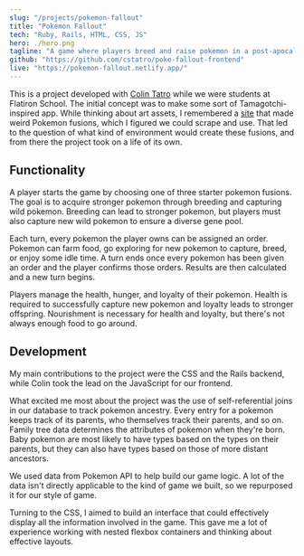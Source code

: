 ```yaml
---
slug: "/projects/pokemon-fallout"
title: "Pokemon Fallout"
tech: "Ruby, Rails, HTML, CSS, JS"
hero: ./hero.png
tagline: "A game where players breed and raise pokemon in a post-apocalyptic future."
github: "https://github.com/cstatro/poke-fallout-frontend"
live: "https://pokemon-fallout.netlify.app/"
---
```


This is a project developed with [Colin Tatro](https://github.com/cstatro) while we were students at Flatiron School. The initial concept was to make some sort of Tamagotchi-inspired app. While thinking about art assets, I remembered a [site](https://pokemon.alexonsager.net/) that made weird Pokemon fusions, which I figured we could scrape and use. That led to the question of what kind of environment would create these fusions, and from there the project took on a life of its own.

## Functionality

A player starts the game by choosing one of three starter pokemon fusions. The goal is to acquire stronger pokemon through breeding and capturing wild pokemon. Breeding can lead to stronger pokemon, but players must also capture new wild pokemon to ensure a diverse gene pool.

Each turn, every pokemon the player owns can be assigned an order. Pokemon can farm food, go exploring for new pokemon to capture, breed, or enjoy some idle time. A turn ends once every pokemon has been given an order and the player confirms those orders. Results are then calculated and a new turn begins.

Players manage the health, hunger, and loyalty of their pokemon. Health is required to successfully capture new pokemon and loyalty leads to stronger offspring. Nourishment is necessary for health and loyalty, but there's not always enough food to go around.


## Development

My main contributions to the project were the CSS and the Rails backend, while Colin took the lead on the JavaScript for our frontend.

What excited me most about the project was the use of self-referential joins in our database to track pokemon ancestry. Every entry for a pokemon keeps track of its parents, who themselves track their parents, and so on. Family tree data determines the attributes of pokemon when they're born. Baby pokemon are most likely to have types based on the types on their parents, but they can also have types based on those of more distant ancestors.

We used data from Pokemon API to help build our game logic. A lot of the data isn't directly applicable to the kind of game we built, so we repurposed it for our style of game.

Turning to the CSS, I aimed to build an interface that could effectively display all the information involved in the game. This gave me a lot of experience working with nested flexbox containers and thinking about effective layouts.